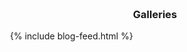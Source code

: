<div class="container" style="padding:20px;">
  <div id="Galleries" class="section scrollspy">
  <h3 style="text-align:center;">Galleries</h3>
    {% include blog-feed.html %}
  </div>
</div>
